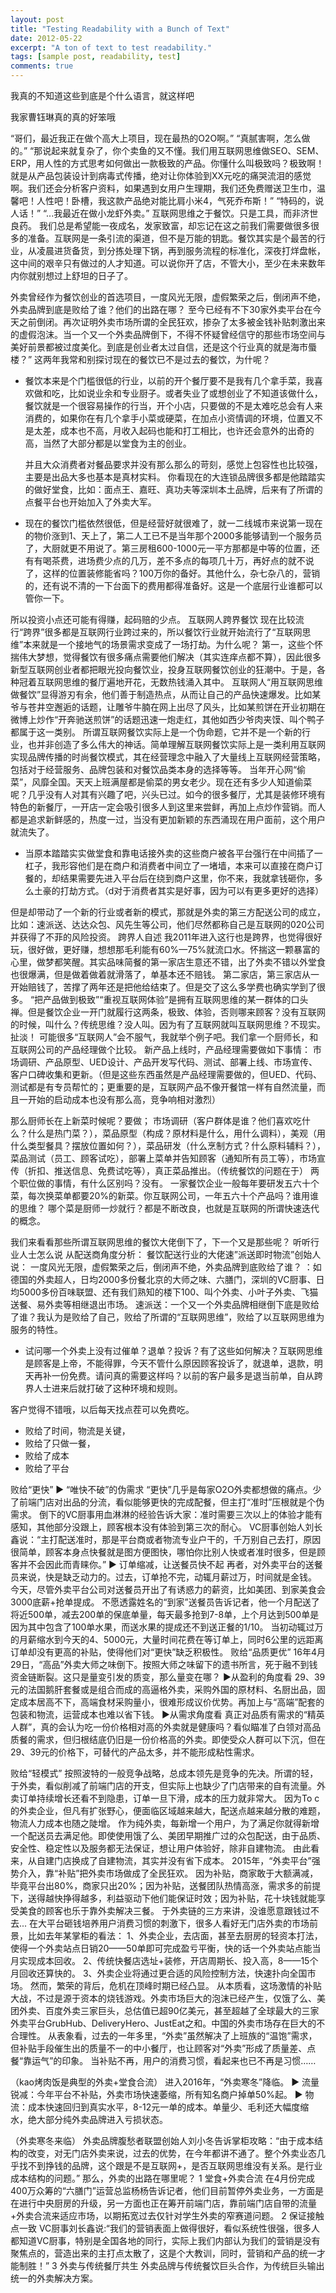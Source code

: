 ```yaml
---
layout: post
title: "Testing Readability with a Bunch of Text"
date: 2012-05-22
excerpt: "A ton of text to test readability."
tags: [sample post, readability, test]
comments: true
---
```


我真的不知道这些到底是个什么语言，就这样吧

我家曹钰琳真的真的好笨哦


“哥们，最近我正在做个高大上项目，现在最热的O2O啊。”
“真腻害啊，怎么做的。”
“那说起来就复杂了，你个卖鱼的又不懂。我们用互联网思维做SEO、SEM、ERP，用人性的方式思考如何做出一款极致的产品。你懂什么叫极致吗？极致啊！就是从产品包装设计到病毒式传播，绝对让你体验到XX元吃的痛哭流泪的感觉啊。我们还会分析客户资料，如果遇到女用户生理期，我们还免费赠送卫生巾，温馨吧！人性吧！卧槽，我这款产品绝对能比肩小米4，气死乔布斯！”
“特码的，说人话！”
“...我最近在做小龙虾外卖。”
互联网思维之于餐饮。只是工具，而非济世良药。
我们总是希望能一夜成名，发家致富，却忘记在这之前我们需要做很多很多的准备。互联网是一条引流的渠道，但不是万能的钥匙。餐饮其实是个最苦的行业，从凌晨进货备货，到分拣处理下锅，再到服务流程的标准化，深夜打烊盘帐，这中间的艰辛只有做过的人才知道。可以说你开了店，不管大小，至少在未来数年内你就别想过上舒坦的日子了。

外卖曾经作为餐饮创业的首选项目，一度风光无限，虚假繁荣之后，倒闭声不绝，外卖品牌到底是败给了谁？他们的出路在哪？
至今已经有不下30家外卖平台在今天之前倒闭。再次证明外卖市场所谓的全民狂欢，掺杂了太多被金钱补贴刺激出来的虚假泡沫。当一个又一个外卖品牌倒下，不得不怀疑曾经信守的那些市场空间与美好前景都被过度美化。到底是创业者太过自信，还是这个行业真的就是海市蜃楼？”
这两年我常和别探讨现在的餐饮已不是过去的餐饮，为什呢？

- 餐饮本来是个门槛很低的行业，以前的开个餐厅要不是我有几个拿手菜，我喜欢做和吃，比如说业余和专业厨子。或者失业了或想创业了不知道该做什么，餐饮就是一个很容易操作的行当，开个小店，只要做的不是太难吃总会有人来消费的，如果你在有几个拿手小菜或硬菜，在加点小资情调的环境，位置又不是太差，成本也不高，月收入起码也能和打工相比，也许还会意外的出奇的高，当然了大部分都是以堂食为主的创业。

    并且大众消费者对餐品要求并没有那么那么的苛刻，感觉上包容性也比较强，主要是出品大多也基本是真材实料。
你看现在的大连锁品牌很多都是他踏踏实的做好堂食，比如：面点王、嘉旺、真功夫等深圳本土品牌，后来有了所谓的点餐平台也开始加入了外卖大军。

- 现在的餐饮门槛依然很低，但是经营好就很难了，就一二线城市来说第一现在的物价涨到1、天上了，第二人工已不是当年那个2000多能够请到一个服务员了，大厨就更不用说了。第三房租600-1000元一平方那都是中等的位置，还有有喝茶费，进场费少点的几万，差不多点的每项几十万，再好点的就不说了，这样的位置装修能省吗？100万你的备好。其他什么，杂七杂八的，营销的，还有说不清的一下台面下的费用都得准备好。这是一个底层行业谁都可以管你一下。

所以投资小点还可能有得赚，起码赔的少点。
互联网人跨界餐饮
现在比较流行“跨界”很多都是互联网行业跨过来的，所以餐饮行业就开始流行了“互联网思维”本来就是一个接地气的场景需求变成了一场打劫。为什么呢？
第一，这些个怀揣伟大梦想，觉得餐饮有很多痛点需要他们解决（其实连痒点都不算），因此很多新型互联网创业者都把眼光投向餐饮业，投身互联网餐饮创业的狂潮中。于是，各种冠着互联网思维的餐厅遍地开花，无数热钱涌入其中。
互联网人“用互联网思维做餐饮”显得游刃有余，他们善于制造热点，从而让自己的产品快速爆发。比如某爷与苍井空邂逅的话题，让雕爷牛腩在网上出尽了风头，比如某煎饼在开业初期在微博上炒作“开奔驰送煎饼”的话题迅速一炮走红，其他如西少爷肉夹馍、叫个鸭子都属于这一类别。
所谓互联网餐饮实际上是一个伪命题，它并不是一个新的行业，也并非创造了多么伟大的神话。简单理解互联网餐饮实际上是一类利用互联网实现品牌传播的时尚餐饮模式，其在经营理念中融入了大量线上互联网经营策略，包括对于经营服务、品牌包装和对餐饮品类本身的选择等等。
当年开心网“偷菜”，风靡全国。天天上班满屋都是偷菜的男女老少。现在还有多少人知道偷菜呢？几乎没有人对其有兴趣了吧，兴头已过。如今的很多餐厅，尤其是装修环境有特色的新餐厅，一开店一定会吸引很多人到这里来尝鲜，再加上点炒作营销。而人都是追求新鲜感的，热度一过，当没有更加新颖的东西涌现在用户面前，这个用户就流失了。

- 当原本踏踏实实做堂食和靠电话接外卖的这些商户被各平台强行在中间插了一杠子，我形容他们是在商户和消费者中间立了一堵墙，本来可以直接在商户订餐的，却结果需要先进入平台后在绕到商户这里，你不来，我就拿钱砸你，多么土豪的打劫方式。（d对于消费者其实是好事，因为可以有更多更好的选择）

但是却带动了一个新的行业或者新的模式，那就是外卖的第三方配送公司的成立，比如：速派送、达达众包、风先生等公司，他们尽然都称自己是互联网的020公司并获得了不菲的风险投资。
跨界人自述
我2011年进入这行也是跨界，也觉得很好玩，很好做，更好赚，想想那毛利能有60%—75%就流口水。怀揣这一颗暴富的心里，做梦都笑醒。其实品味简餐的第一家店生意还不错，出了外卖不错以外堂食也很爆满，但是做着做着就滑落了，单基本还不赔钱。
第二家店，第三家店从一开始赔钱了，苦撑了两年还是把他给结束了。但是交了这么多学费也确实学到了很多。
“把产品做到极致”“重视互联网体验”是拥有互联网思维的某一群体的口头禅。但是餐饮企业一开门就履行这两条，极致、体验，否则哪来顾客？没有互联网的时候，叫什么？传统思维？没人叫。因为有了互联网就叫互联网思维？不现实。扯淡！
可能很多“互联网人”会不服气，我就举个例子吧。我们拿一个厨师长，和互联网公司的产品经理做个比较。
新产品上线时，产品经理需要做如下事情：
市场调研、产品原型、UED设计、产品开发写代码、测试、部署上线、市场宣传、客户口碑收集和更新。（但是这些东西虽然是产品经理需要做的，但UED、代码、测试都是有专员帮忙的；更重要的是，互联网产品不像开餐馆一样有自然流量，而且一开始的启动成本也没有那么高，竞争响相对激烈）

那么厨师长在上新菜时候呢？要做；
市场调研（客户群体是谁？他们喜欢吃什么？什么是热门菜？），菜品原型（构成？原材料是什么，用什么调料），美观（用什么类型餐具？摆放位置如何？），菜品研发（什么烹制方式？什么原料辅料？），菜品测试（员工、顾客试吃），部署上菜单并告知顾客（通知所有员工等），市场宣传（折扣、推送信息、免费试吃等），真正菜品推出。（传统餐饮的问题在于）
两个职位做的事情，有什么区别吗？没有。
一家餐饮企业一般每年要研发五六十个菜，每次换菜单都要20%的新菜。你互联网公司，一年五六十个产品吗？谁用谁的思维？
哪个菜是厨师一炒就行？都是不断改良，也就是互联网的所谓快速迭代的概念。

我们来看看那些所谓互联网思维的餐饮大佬倒下了，下一个又是那些呢？
听听行业人士怎么说
从配送商角度分析：
餐饮配送行业的大佬速”派送即时物流”创始人说：
一度风光无限，虚假繁荣之后，倒闭声不绝，外卖品牌到底败给了谁？
：如德国的外卖超人，日均2000多份餐北京的大师之味、六膳门，深圳的VC厨事、日均5000多份百味联盟、还有我们熟知的楼下100、叫个外卖、小叶子外卖、飞猫送餐、易外卖等相继退出市场。
速派送：一个又一个外卖品牌相继倒下底是败给了谁？我认为是败给了自己，败给了所谓的“互联网思维”，败给了以互联网思维为服务的特性。

- 试问哪一个外卖上没有过催单？退单？投诉？有了这些如何解决？互联网思维是顾客是上帝，不能得罪，今天不管什么原因顾客投诉了，就退单，退款，明天再补一份免费。请问真的需要这样吗？以前的客户最多是退当前单，自从跨界人士进来后就打破了这种环境和规则。

客户觉得不错哦，以后每天找点茬可以免费吃。

- 败给了时间，物流是关键，
- 败给了只做一餐，
- 败给了成本
- 败给了平台

败给“更快”
► “唯快不破”的伪需求
 “更快”几乎是每家O2O外卖都想做的痛点。少了前端门店对出品的分流，看似能够更快的完成配餐，但主打“准时”压根就是个伪需求。
倒下的VC厨事用血淋淋的经验告诉大家：准时需要三次以上的体验才能有感知，其他部分没跟上，顾客根本没有体验到第三次的耐心。
VC厨事创始人刘长鑫说：“主打配送准时，那是平台商或者物流专业户干的，千万别自己去打，原因很简单，顾客本身点快餐就是图方便图快，哪怕你比别人快或者准时很多，但是顾客并不会因此而青睐你。”
► 订单缩减，让送餐员快不起
再者，对外卖平台的送餐员来说，快是缺乏动力的。过去，订单抢不完，动辄月薪过万，时间就是金钱。
今天，尽管外卖平台公司对送餐员开出了有诱惑力的薪资，比如美团、到家美食会3000底薪+抢单提成。
不愿透露姓名的“到家”送餐员告诉记者，他一个月配送了将近500单，减去200单的保底单量，每天最多抢到7-8单，上个月达到500单是因为其中包含了100单水果，而送水果的提成还不到送正餐的1/10。
当初动辄过万的月薪缩水到今天的4、5000元，大量时间花费在等订单上，同时6公里的远距离订单却没有更高的补贴，使得他们对“更快”缺乏积极性。
败给“品质更优”
16年4月29日，“高品”外卖大师之味倒下。按照大师之味留下的遗书所言，死于融不到钱资金链断裂。这只是量变引发的质变，那么量变在哪？
►从盈利的角度看
29、39元的法国鹅肝套餐或是组合而成的高逼格外卖，采购外国的原材料、名厨出品，固定成本居高不下，高端食材采购量小，很难形成议价优势。再加上与“高端”配套的包装和物流，运营成本也难以省下钱。
►从需求角度看
真正对品质有需求的“精英人群”，真的会认为吃一份价格相对高的外卖就是健康吗？看似瞄准了白领对高品质餐的需求，但归根结底仍旧是一份价格高的外卖。即使受众人群可以下沉，但在29、39元的价格下，可替代的产品太多，并不能形成粘性需求。

败给“轻模式”
按照波特的一般竞争战略，总成本领先是竞争的先决。所谓的轻，于外卖，看似削减了前端门店的开支，但实际上也缺少了门店带来的自有流量。外卖订单持续增长还看不到隐患，订单一旦下滑，成本的压力就非常大。
因为To c的外卖企业，但凡有扩张野心，便面临区域越来越大，配送点越来越分散的难题，物流人力成本也随之陡增。
作为纯外卖，每新增一个用户，为了满足你就得新增一个配送员去满足他。即使使用饿了么、美团早期推广过的众包配送，由于品质、安全性、稳定性以及服务都无法保证，想让用户体验好，除非自建物流。
由此看来，从自建门店换成了自建物流，其实并没有省下成本。
2015年，“外卖平台”强势介入，靠“补贴”把外卖市场做成了全民狂欢。
因为补贴，商家敢于大额满减，毕竟平台出80%，商家只出20%；因为补贴，送餐团队热情高涨，需求多的前提下，送得越快挣得越多，利益驱动下他们能保证时效；因为补贴，花十块钱就能享受美食的顾客也乐于靠外卖解决三餐。
于外卖链的三方来讲，没谁愿意跟钱过不去...
在大平台砸钱培养用户消费习惯的刺激下，很多人看好无门店外卖的市场前景，比如去年某掌柜的看法：
1、外卖企业，去店面，甚至去厨房的轻资本打法，使得一个外卖站点日销20——50单即可完成盈亏平衡，快的话一个外卖站点能当月实现成本回收。
2、传统快餐店选址+装修，开店周期长、投入高，8——15个月回收还算快的。
3、外卖企业将通过更合适的风险控制方法，快速扑向全国市场。
 然而，繁荣的背后，危机在顶峰时期已经凸显。
从本质看，这场激情的补贴大战，不过是源于资本的烧钱游戏。外卖市场巨大的泡沫已经产生，仅饿了么、美团外卖、百度外卖三家巨头，总估值已超90亿美元，甚至超越了全球最大的三家外卖平台GrubHub、DeliveryHero、JustEat之和。中国的外卖市场存在巨大的不合理性。
从表象看，过去的一年多里，“外卖”虽然解决了上班族的“温饱”需求，但补贴手段催生出的质量不一的中小餐厅，也让顾客对“外卖”形成了质量差、点餐“靠运气”的印象。
当补贴不再，用户的消费习惯，看起来也已不再是习惯……

 （kao烤肉饭是典型的外卖+堂食合流）
 进入2016年，“外卖寒冬”降临。
► 流量锐减：今年平台不补贴，外卖市场快速萎缩，所有知名商户掉单50%起。
► 物流：成本快速回归到真实水平，8-12元一单的成本。单量少、毛利还大幅度缩水，绝大部分纯外卖品牌进入亏损状态。

（外卖寒冬来临）
外卖品牌腹愁者联盟创始人刘小冬告诉掌柜攻略：“由于成本结构的改变，对无门店外卖来说，过去的优势，在今年都讲不通了。整个外卖业态几乎找不到挣钱的品牌，这个跟是不是互联网+，是否互联网思维没有关系。是行业成本结构的问题。”
那么，外卖的出路在哪里呢？
1
堂食+外卖合流
在4月份完成400万众筹的“六膳门”运营总监杨杨告诉记者，他们目前暂停外卖业务，一方面是在进行中央厨房的升级，另一方面也正在筹开前端门店，靠前端门店自带的流量+外卖合流来适应市场，以期拓宽过去仅针对学生外卖的窄赛道问题。
2
保证接触点一致
VC厨事刘长鑫说:“我们的营销表面上做得很好，看似系统性很强，很多人都知道VC厨事，特别是全国各地的同行，实际上我们内部认为我们的营销是没有聚焦点的，营造出来的主打点太散了，这是个大教训，同时，营销和产品的统一才能制胜！”
 3
外卖与传统餐厅共生
外卖品牌与传统餐饮巨头合作，为传统巨头输出统一的外卖解决方案。
